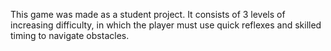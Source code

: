 This game was made as a student project. It consists of 3 levels of increasing difficulty, in which the player must use quick reflexes and skilled timing to navigate obstacles. 
